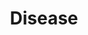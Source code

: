 ---
# This topic lives at
# https://digital.gov/topics/disease

# Topic Title
title: "Disease"

# description — keep it short and clear
summary: ""

# Weight
weight: 1

# For more information on managing topics,
# see https://github.com/GSA/digitalgov.gov/wiki/topics
---